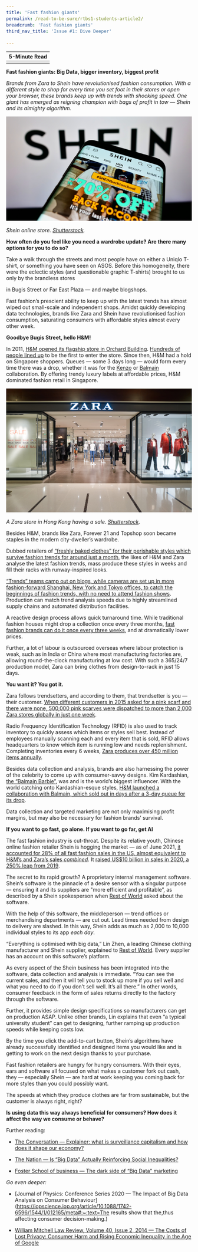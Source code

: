 ```yaml
---
title: 'Fast fashion giants'
permalink: /read-to-be-sure/rtbs1-students-article2/
breadcrumb: 'Fast fashion giants'
third_nav_title: 'Issue #1: Dive Deeper'

---
```



| **5-Minute Read** |
| :---------------: |
|                   |

**Fast fashion giants: Big Data, bigger inventory, biggest profit**

 

*Brands from Zara to Shein have revolutionised fashion consumption. With a different style to shop for every time you set foot in their stores or open your browser, these brands keep up with trends with shocking speed. One giant has emerged as reigning champion with bags of profit in tow — Shein and its almighty algorithm.*

![](../images/rtbs1-students-article2a.jpg)

*Shein online store.* *[Shutterstock](https://www.shutterstock.com/zh-Hant/image-photo/stuttgart-germany-aug-14-2021-cellphone-2037893501).*

**How often do you feel like you need a wardrobe update? Are there many options for you to do so?**

 

Take a walk through the streets and most people have on either a Uniqlo T-shirt, or something you have seen on ASOS. Before this homogeneity, there were the eclectic styles (and questionable graphic T-shirts) brought to us only by the brandless stores 

in Bugis Street or Far East Plaza — and maybe blogshops. 

 

Fast fashion’s prescient ability to keep up with the latest trends has almost wiped out small-scale and independent shops. Amidst quickly developing data technologies, brands like Zara and Shein have revolutionised fashion consumption, saturating consumers with affordable styles almost every other week. 

 

**Goodbye Bugis Street, hello H&M!**

 

In 2011, [H&M opened its flagship store in Orchard Building](https://hmgroup.com/news/first-hm-store-in-singapore-has-opened/). [Hundreds of people lined up](https://sg.style.yahoo.com/style/blogs/going-out-by-day/h-m-orchard-rd-launch-draws-hundreds-031237565.html) to be the first to enter the store. Since then, H&M had a hold on Singapore shoppers. Queues — some 3 days long — would form every time there was a drop, whether it was for the [Kenzo](https://www.straitstimes.com/lifestyle/fashion/hms-collaboration-with-kenzo-draws-long-queues-at-orchard-building-and-ion-orchard) or [Balmain](https://www.straitstimes.com/lifestyle/fashion/after-3-day-queue-shoppers-wipe-balmain-x-hm-collection-off-shelves) collaboration. By offering trendy luxury labels at affordable prices, H&M dominated fashion retail in Singapore. 

 ![](../images/rtbs1-students-article2b.jpg)

*A Zara store in Hong Kong having a sale.* *[Shutterstock](https://www.shutterstock.com/image-photo/hong-kong-circa-january-2016-zara-466425656).*

 

Besides H&M, brands like Zara, Forever 21 and Topshop soon became staples in the modern city-dweller’s wardrobe. 

 

Dubbed retailers of [“freshly baked clothes” for their perishable styles which survive fashion trends for around just a month](https://martinroll.com/resources/articles/strategy/the-secret-of-zaras-success-a-culture-of-customer-co-creation/), the likes of H&M and Zara analyse the latest fashion trends, mass produce these styles in weeks and fill their racks with runway-inspired looks. 

 

[“Trends” teams camp out on blogs, while cameras are set up in more fashion-forward Shanghai, New York and Tokyo offices, to catch the beginnings of fashion trends, with no need to attend fashion shows](https://martinroll.com/resources/articles/strategy/the-secret-of-zaras-success-a-culture-of-customer-co-creation/). Production can match trend analysis speeds due to highly streamlined supply chains and automated distribution facilities. 

 

A reactive design process allows quick turnaround time. While traditional fashion houses might drop a collection once every three months, [fast fashion brands can do it once every three weeks](https://www.vox.com/the-goods/2020/2/3/21080364/fast-fashion-h-and-m-zara), and at dramatically lower prices. 

 

Further, a lot of labour is outsourced overseas where labour protection is weak, such as in India or China where most manufacturing factories are, allowing round-the-clock manufacturing at low cost. With such a 365/24/7 production model, Zara can bring clothes from design-to-rack in just 15 days. 

 

**You want it? You got it.**

 

Zara follows trendsetters, and according to them, that trendsetter is you — their customer. [When different customers in 2015 asked for a pink scarf and there were none,](https://martinroll.com/resources/articles/strategy/the-secret-of-zaras-success-a-culture-of-customer-co-creation/)[ 500,000 pink scarves were dispatched to more than 2,000 Zara stores globally in just one week](https://martinroll.com/resources/articles/strategy/the-secret-of-zaras-success-a-culture-of-customer-co-creation/). 

 

Radio Frequency Identification Technology (RFID) is also used to track inventory to quickly assess which items or styles sell best. Instead of employees manually scanning each and every item that is sold, RFID allows headquarters to know which item is running low and needs replenishment. Completing inventories every 6 weeks, [Zara produces over 450 million items annually](https://martinroll.com/resources/articles/strategy/the-secret-of-zaras-success-a-culture-of-customer-co-creation/).

Besides data collection and analysis, brands are also harnessing the power of the celebrity to come up with consumer-savvy designs. Kim Kardashian, [the “Balmain Barbie”](https://edition.cnn.com/style/article/kim-kardashian-west-40-fashion/index.html), was and is the world’s biggest influencer. With the world catching onto Kardashian-esque styles, [H&M launched a collaboration with Balmain, which sold out in days after a 3-day queue for its drop](https://www.straitstimes.com/lifestyle/fashion/after-3-day-queue-shoppers-wipe-balmain-x-hm-collection-off-shelves). 

 

Data collection and targeted marketing are not only maximising profit margins, but may also be necessary for fashion brands’ survival. 

 

**If you want to go fast, go alone. If you want to go far, get AI**

 

The fast fashion industry is cut-throat. Despite its relative youth, Chinese online fashion retailer Shein is hogging the market — as of June 2021, [it accounted for 28% of all fast fashion sales in the US, almost equivalent to H&M’s and Zara’s sales ](https://www.earnestresearch.com/data-bites/shein-leads-fast-fashion/)*[combined](https://www.earnestresearch.com/data-bites/shein-leads-fast-fashion/)*. It [raised US$10 billion in sales in 2020, a 250% leap from 2019](https://www.bloomberg.com/news/articles/2021-06-14/online-fashion-giant-shein-emerged-from-china-thanks-to-donald-trump-s-trade-war?sref=QYWxDQ1o). 

 

The secret to its rapid growth? A proprietary internal management software. Shein’s software is the pinnacle of a desire sensor with a singular purpose — ensuring it and its suppliers are "more efficient and profitable”, as described by a Shein spokesperson when [Rest of World](https://restofworld.org/2021/how-shein-beat-amazon-and-reinvented-fast-fashion/) asked about the software.

 

With the help of this software, the middleperson — trend offices or merchandising departments — are cut out. Lead times needed from design to delivery are slashed. In this way, Shein adds as much as 2,000 to 10,000 individual styles to its app *each day*.

 

“Everything is optimised with big data,” Lin Zhen, a leading Chinese clothing manufacturer and Shein supplier, explained to [Rest of World](https://restofworld.org/2021/how-shein-beat-amazon-and-reinvented-fast-fashion/). Every supplier has an account on this software’s platform. 

 

As every aspect of the Shein business has been integrated into the software, data collection and analysis is immediate. “You can see the current sales, and then it will tell you to stock up more if you sell well and what you need to do if you don’t sell well. It’s all there.” In other words, consumer feedback in the form of sales returns directly to the factory through the software. 

 

Further, it provides simple design specifications so manufacturers can get on production ASAP. Unlike other brands, Lin explains that even “a typical university student” can get to designing, further ramping up production speeds while keeping costs low. 

 

By the time you click the add-to-cart button, Shein’s algorithms have already successfully identified and designed items you would like and is getting to work on the next design thanks to your purchase. 

 

Fast fashion retailers are hungry for hungry consumers. With their eyes, ears and software all focused on what makes a customer fork out cash, they — especially Shein — are hard at work keeping you coming back for more styles than you could possibly want. 

 

The speeds at which they produce clothes are far from sustainable, but the customer is always right, right? 

 

**Is using data this way always beneficial for consumers? How does it affect the way we consume or behave?**

 

Further reading:

- [The Conversation — Explainer: what is surveillance capitalism and how does it shape our economy?](https://theconversation.com/explainer-what-is-surveillance-capitalism-and-how-does-it-shape-our-economy-119158)

- [The Nation — Is “Big Data” Actually Reinforcing Social Inequalities?](https://www.thenation.com/article/archive/big-data-actually-reinforcing-social-inequalities/)

- [Foster School of business — The dark side of “Big Data” marketing](https://foster.uw.edu/research-brief/dark-side-big-data-marketing/) 

 

*Go even deeper:* 

- [Journal of Physics: Conference Series 2020 — The Impact of Big Data Analysis on Consumer Behaviour](https://iopscience.iop.org/article/10.1088/1742-6596/1544/1/012165/meta#:~:text=The results show that the,thus affecting consumer decision-making.) 

- [William Mitchell Law Review, Volume 40, Issue 2, 2014 — The Costs of Lost Privacy: Consumer Harm and Rising Economic Inequality in the Age of Google](https://papers.ssrn.com/sol3/papers.cfm?abstract_id=2310146)

 